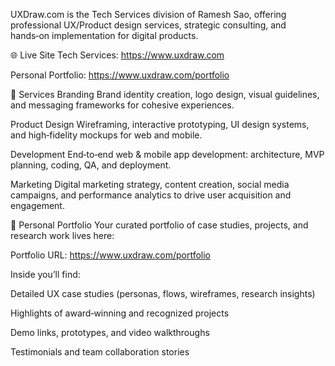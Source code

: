 UXDraw.com is the Tech Services division of Ramesh Sao, offering professional UX/Product design services, strategic consulting, and hands‑on implementation for digital products.

🌐 Live Site
Tech Services: https://www.uxdraw.com

Personal Portfolio: https://www.uxdraw.com/portfolio

🧩 Services
Branding
Brand identity creation, logo design, visual guidelines, and messaging frameworks for cohesive experiences.

Product Design
Wireframing, interactive prototyping, UI design systems, and high‑fidelity mockups for web and mobile.

Development
End‑to‑end web & mobile app development: architecture, MVP planning, coding, QA, and deployment.

Marketing
Digital marketing strategy, content creation, social media campaigns, and performance analytics to drive user acquisition and engagement.



📁 Personal Portfolio
Your curated portfolio of case studies, projects, and research work lives here:

Portfolio URL: https://www.uxdraw.com/portfolio

Inside you’ll find:

Detailed UX case studies (personas, flows, wireframes, research insights)

Highlights of award‑winning and recognized projects

Demo links, prototypes, and video walkthroughs

Testimonials and team collaboration stories
